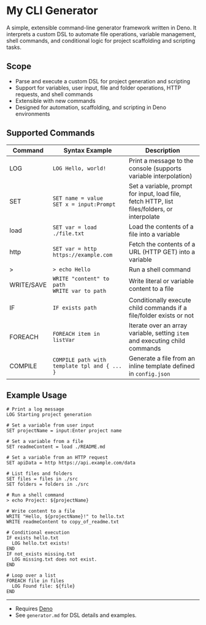 # My CLI Generator

A simple, extensible command-line generator framework written in Deno. It interprets a custom DSL to automate file operations, variable management, shell commands, and conditional logic for project scaffolding and scripting tasks.

## Scope
- Parse and execute a custom DSL for project generation and scripting
- Support for variables, user input, file and folder operations, HTTP requests, and shell commands
- Extensible with new commands
- Designed for automation, scaffolding, and scripting in Deno environments

## Supported Commands

| Command    | Syntax Example                                 | Description                                                                                 |
|------------|------------------------------------------------|---------------------------------------------------------------------------------------------|
| LOG        | `LOG Hello, world!`                            | Print a message to the console (supports variable interpolation)                            |
| SET        | `SET name = value`<br>`SET x = input:Prompt`   | Set a variable, prompt for input, load file, fetch HTTP, list files/folders, or interpolate |
| load       | `SET var = load ./file.txt`                    | Load the contents of a file into a variable                                                 |
| http       | `SET var = http https://example.com`           | Fetch the contents of a URL (HTTP GET) into a variable                                      |
| >          | `> echo Hello`                                 | Run a shell command                                                                         |
| WRITE/SAVE | `WRITE "content" to path`<br>`WRITE var to path` | Write literal or variable content to a file                                                 |
| IF         | `IF exists path`                               | Conditionally execute child commands if a file/folder exists or not                          |
| FOREACH    | `FOREACH item in listVar`                      | Iterate over an array variable, setting `item` and executing child commands                 |
| COMPILE    | `COMPILE path with template tpl and { ... }`   | Generate a file from an inline template defined in `config.json`                            |


## Example Usage

```plaintext
# Print a log message
LOG Starting project generation

# Set a variable from user input
SET projectName = input:Enter project name

# Set a variable from a file
SET readmeContent = load ./README.md

# Set a variable from an HTTP request
SET apiData = http https://api.example.com/data

# List files and folders
SET files = files in ./src
SET folders = folders in ./src

# Run a shell command
> echo Project: ${projectName}

# Write content to a file
WRITE "Hello, ${projectName}!" to hello.txt
WRITE readmeContent to copy_of_readme.txt

# Conditional execution
IF exists hello.txt
  LOG hello.txt exists!
END
IF not_exists missing.txt
  LOG missing.txt does not exist.
END

# Loop over a list
FOREACH file in files
  LOG Found file: ${file}
END
```

---

- Requires [Deno](https://deno.com/)
- See `generator.md` for DSL details and examples.
